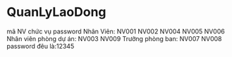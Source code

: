 # QuanLyLaoDong
mã NV chức vụ password
Nhân Viên: NV001 NV002 NV004 NV005 NV006
Nhân viên phòng dự án: NV003 NV009
Trưởng phòng ban: NV007 NV008
password đêu là:12345

